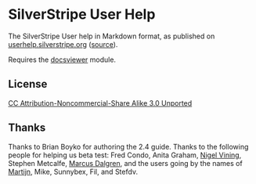 # SilverStripe User Help

The SilverStripe User help in Markdown format, as published on
[userhelp.silverstripe.org](http://userhelp.silverstripe.org)
([source](https://github.com/silverstripe/userhelp.silverstripe.org)).

Requires the [docsviewer](https://github.com/silverstripe/silverstripe-docsviewer) module.

## License

[CC Attribution-Noncommercial-Share Alike 3.0 Unported](http://creativecommons.org/licenses/by-nc-sa/3.0/)

## Thanks

Thanks to Brian Boyko for authoring the 2.4 guide.
Thanks to the following people for helping us beta test:
Fred Condo, Anita Graham, [Nigel Vining](http://www.greenskate.co.nz/), Stephen Metcalfe,
[Marcus Dalgren](http://www.dragnet.se/), and the users going by the names of [Martijn](http://www.axyrmedia.nl/), Mike, Sunnybex, Fil, and Stefdv.
